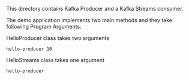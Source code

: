 
This directory contains Kafka Producer and a Kafka Streams consumer.

The demo application implements two main methods
and they take following Program Arguments:

HelloProducer class takes two arguments

`hello-producer 10`

HelloStreams class takes one argument

`hello-producer`
